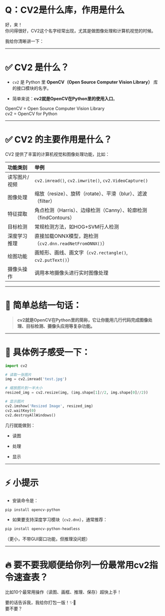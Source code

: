 # Q：CV2是什么库，作用是什么
好，来！  
你问得很好，CV2这个名字经常出现，尤其是做图像处理和计算机视觉的时候。

我给你清晰讲一下：

---

# ✅ CV2 是什么？

- `cv2` 是 Python 里 **OpenCV（Open Source Computer Vision Library）** 库的接口模块的名字。
    
- 简单来说：**cv2就是OpenCV在Python里的使用入口**。
    

OpenCV = Open Source Computer Vision Library  
cv2 = OpenCV for Python

---

# ✅ CV2 的主要作用是什么？

CV2 提供了丰富的计算机视觉和图像处理功能，比如：

|功能类别|举例|
|:--|:--|
|读写图片/视频|`cv2.imread()`, `cv2.imwrite()`, `cv2.VideoCapture()`|
|图像处理|缩放（resize）、旋转（rotate）、平滑（blur）、滤波（filter）|
|特征提取|角点检测（Harris）、边缘检测（Canny）、轮廓检测（findContours）|
|目标检测|常规检测方法，如HOG+SVM行人检测|
|深度学习推理|直接加载ONNX模型，跑检测（`cv2.dnn.readNetFromONNX()`）|
|绘图功能|画矩形、画线、画文字（`cv2.rectangle()`, `cv2.putText()`）|
|摄像头操作|调用本地摄像头进行实时图像处理|

---

# 🎯 简单总结一句话：

> **cv2就是OpenCV在Python里的简称，它让你能用几行代码完成图像处理、目标检测、摄像头应用等复杂功能。**

---

# 🧩 具体例子感受一下：

```python
import cv2

# 读取一张图片
img = cv2.imread('test.jpg')

# 缩放图片到一半大小
resized_img = cv2.resize(img, (img.shape[1]//2, img.shape[0]//2))

# 显示图片
cv2.imshow('Resized Image', resized_img)
cv2.waitKey(0)
cv2.destroyAllWindows()
```

几行就能做到：

- 读图
    
- 处理
    
- 显示
    

---

# ⚡ 小提示

- 安装命令是：
    

```bash
pip install opencv-python
```

- 如果要支持深度学习模块（`cv2.dnn`），通常推荐：
    

```bash
pip install opencv-python-headless
```

（更小，不带GUI窗口功能，但推理没问题）

---

# 🔥 要不要我顺便给你列一份**最常用cv2指令速查表**？

比如10个最常用操作（读图、画框、推理、保存）超快上手！

要的话告诉我，我给你打包一版！✨👀  
要不要？
